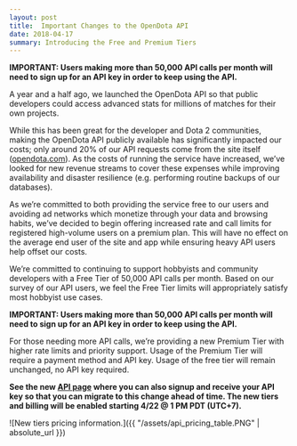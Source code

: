 ```yaml
---
layout: post
title:  Important Changes to the OpenDota API
date: 2018-04-17
summary: Introducing the Free and Premium Tiers
---
```

**IMPORTANT: Users making more than 50,000 API calls per month will need to sign up for an API key in order to keep using the API.**

A year and a half ago, we launched the OpenDota API so that public developers could access advanced stats for millions of
matches for their own projects.

While this has been great for the developer and Dota 2 communities, making the OpenDota API publicly available has
significantly impacted our costs; only around 20% of our API requests come from the site itself ([opendota.com](https://opendota.com)).
As the costs of running the service have increased, we’ve looked for new revenue streams to cover these expenses while
improving availability and disaster resilience (e.g. performing routine backups of our databases).

As we’re committed to both providing the service free to our users and avoiding ad networks which monetize through your
data and browsing habits, we’ve decided to begin offering increased rate and call limits for registered high-volume users
on a premium plan. This will have no effect on the average end user of the site and app while ensuring heavy API users help
offset our costs.

We’re committed to continuing to support hobbyists and community developers with a Free Tier of 50,000 API calls per month.
Based on our survey of our API users, we feel the Free Tier limits will appropriately satisfy most hobbyist use cases.

**IMPORTANT: Users making more than 50,000 API calls per month will need to sign up for an API key in order to keep using the API.**

For those needing more API calls, we’re providing a new Premium Tier with higher rate limits and priority support. 
Usage of the Premium Tier will require a payment method and API key. Usage of the free tier will remain unchanged, no API key required.

**See the new [API page](https://opendota.com/api) where you can also signup and receive your API key so that you can migrate to this change ahead of time.
The new tiers and billing will be enabled starting 4/22 @ 1 PM PDT (UTC+7).**

![New tiers pricing information.]({{ "/assets/api_pricing_table.PNG" | absolute_url }})